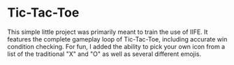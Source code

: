 # Tic-Tac-Toe

This simple little project was primarily meant to train the use of IIFE. It features the complete gameplay loop of Tic-Tac-Toe, including accurate win condition checking. For fun, I added the ability to pick your own icon from a list of the traditional "X" and "O" as well as several different emojis. 
